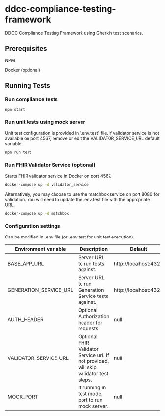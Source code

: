 # ddcc-compliance-testing-framework

DDCC Compliance Testing Framework using Gherkin test scenarios.

## Prerequisites

NPM

Docker (optional)

## Running Tests

### Run compliance tests

```sh
npm start
```

### Run unit tests using mock server
Unit test configuration is provided in '.env.test' file. If validator service is not available on port 4567, remove or edit the VALIDATOR_SERVICE_URL default variable.

```sh
npm run test
```

### Run FHIR Validator Service (optional)
Starts FHIR validator service in Docker on port 4567.

```sh
docker-compose up -d validator_service
```

Alternatively, you may choose to use the matchbox service on port 8080 for validation. You will need to update the .env.test file with the appropriate URL.

```sh
docker-compose up -d matchbox
```

### Configuration settings
Can be modified in .env file (or .env.test for unit test execution).

| Environment variable  | Description | Default |
| ------------- | ------------- | ------------- | 
| BASE_APP_URL  | Server URL to run tests against.  | http://localhost:4321 |
| GENERATION_SERVICE_URL  | Server URL to run Generation Service tests against. | http://localhost:4321 |
| AUTH_HEADER  | Optional Authorization header for requests.    | null  |
| VALIDATOR_SERVICE_URL  | Optional FHIR Validator Service url. If not provided, will skip validator test steps.    | null  |
| MOCK_PORT  |  If running in test mode, port to run mock server.  | null  |
